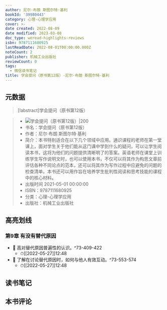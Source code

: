 ```yaml
---
author: 尼尔·布朗 斯图尔特·基利
bookId: '39980443'
category: 心理-心理学应用
cover: >-
date created: 2022-08-09
date modified: 2023-03-08
doc_type: weread-highlights-reviews
isbn: 9787111680925
lastReadDate: 2022-08-01T00:00:00.000Z
noteCount: 2
publisher: 机械工业出版社
reviewCount: 0
tags:
  - 微信读书笔记
title: 学会提问（原书第12版）-尼尔·布朗 斯图尔特·基利
---
```


## 元数据

>[!abstract]学会提问（原书第12版）

> - ![学会提问（原书第12版）|200](https://wfqqreader-1252317822.image.myqcloud.com/cover/443/39980443/t7_39980443.jpg)
> - 书名：学会提问（原书第12版）
> - 作者：尼尔·布朗 斯图尔特·基利
> - 简介：本书特别适合在以下几个领域中应用。通识课程的老师在第一堂课上，面对学生关于他们能从这门课中学到什么的疑问，可以让学生阅读本书，这将为他们的问题提供清晰明了的答案。英语老师在课堂上训练学生写作说明文时，也可以使用本书，不仅可以将其作为构思文章前评估各种不同论点的范本，还可以将其作为写作过程中应避免的问题的检查清单。本书还可以用作旨在培养学生批判性阅读和思考技能的课程中的核心材料。
> - 出版时间 2021-05-01 00:00:00
> - ISBN：9787111680925
> - 分类：心理-心理学应用
> - 出版社：机械工业出版社

## 高亮划线

### 第9章 有没有替代原因

- 📌 高对替代原因普遍性的认识。^73-409-422
	- ⏱[[2022-05-27]]12:48
- 📌 了解在讨论替代原因时，如何与他人有效互动。^73-553-574
	- ⏱[[2022-05-27]]12:48

## 读书笔记

## 本书评论
